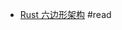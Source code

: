 - [Rust 六边形架构](https://github.com/rustlang-cn/Rustt/tree/main/Articles/%5B2022-04-03%5D%20Rust%20%E5%85%AD%E8%BE%B9%E5%BD%A2%E6%9E%B6%E6%9E%84) #read